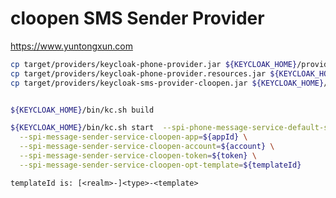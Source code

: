 # cloopen  SMS Sender Provider

https://www.yuntongxun.com

```sh
cp target/providers/keycloak-phone-provider.jar ${KEYCLOAK_HOME}/providers/
cp target/providers/keycloak-phone-provider.resources.jar ${KEYCLOAK_HOME}/providers/
cp target/providers/keycloak-sms-provider-cloopen.jar ${KEYCLOAK_HOME}/providers/


${KEYCLOAK_HOME}/bin/kc.sh build

${KEYCLOAK_HOME}/bin/kc.sh start  --spi-phone-message-service-default-service=cloopen \
  --spi-message-sender-service-cloopen-app=${appId} \
  --spi-message-sender-service-cloopen-account=${account} \
  --spi-message-sender-service-cloopen-token=${token} \
  --spi-message-sender-service-cloopen-opt-template=${templateId} 
```
```templateId is: [<realm>-]<type>-<template>```